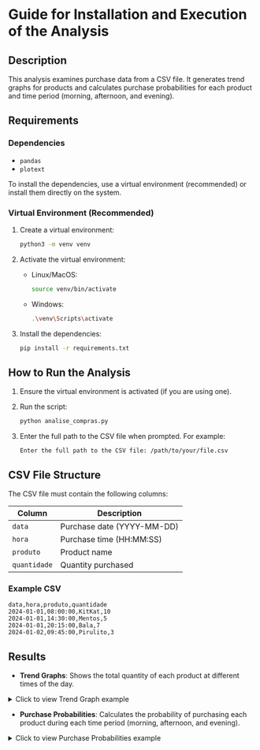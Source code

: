 # Guide for Installation and Execution of the Analysis

## Description

This analysis examines purchase data from a CSV file. It generates trend graphs for products and calculates purchase probabilities for each product and time period (morning, afternoon, and evening).

## Requirements

### Dependencies

- `pandas`
- `plotext`

To install the dependencies, use a virtual environment (recommended) or install them directly on the system.

### Virtual Environment (Recommended)

1. Create a virtual environment:

   ```bash
   python3 -m venv venv
   ```

2. Activate the virtual environment:

   - Linux/MacOS:
     ```bash
     source venv/bin/activate
     ```
   - Windows:
     ```bash
     .\venv\Scripts\activate
     ```

3. Install the dependencies:

   ```bash
   pip install -r requirements.txt
   ```

## How to Run the Analysis

1. Ensure the virtual environment is activated (if you are using one).

2. Run the script:

   ```bash
   python analise_compras.py
   ```

3. Enter the full path to the CSV file when prompted. For example:

   ```plaintext
   Enter the full path to the CSV file: /path/to/your/file.csv
   ```

## CSV File Structure

The CSV file must contain the following columns:

| Column       | Description                     |
| ------------ | ------------------------------- |
| `data`       | Purchase date (YYYY-MM-DD)      |
| `hora`       | Purchase time (HH:MM:SS)        |
| `produto`    | Product name                    |
| `quantidade` | Quantity purchased              |

### Example CSV

```csv
data,hora,produto,quantidade
2024-01-01,08:00:00,KitKat,10
2024-01-01,14:30:00,Mentos,5
2024-01-01,20:15:00,Bala,7
2024-01-02,09:45:00,Pirulito,3
```

## Results

- **Trend Graphs**: Shows the total quantity of each product at different times of the day.
<details>
<summary>Click to view Trend Graph example</summary>
<img src="./Images/graph_example.jpeg" alt="Project Setup" width="500"/>
</details>

- **Purchase Probabilities**: Calculates the probability of purchasing each product during each time period (morning, afternoon, and evening).
<details>
<summary>Click to view Purchase Probabilities example</summary>
<img src="./Images/probabilities_example.jpeg" alt="Project Setup" width="500"/>
</details>
